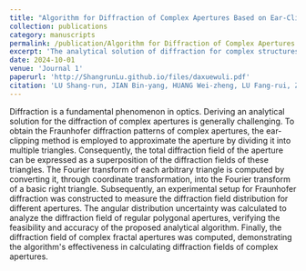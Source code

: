 ```yaml
---
title: "Algorithm for Diffraction of Complex Apertures Based on Ear-Clipping Method"
collection: publications
category: manuscripts
permalink: /publication/Algorithm for Diffraction of Complex Apertures Based on Ear-Clipping Method
excerpt: 'The analytical solution of diffraction for complex structures was studied using machine vision and the ear-clipping method.'
date: 2024-10-01
venue: 'Journal 1'
paperurl: 'http://ShangrunLu.github.io/files/daxuewuli.pdf'
citation: 'LU Shang-run, JIAN Bin-yang, HUANG Wei-zheng, LU Fang-rui, ZHAO Ning, TAN Chuang, PANG Xiao-ning. Algorithm for Diffraction of Complex Apertures Based on Ear-Clipping Method[J]. College Physics, Year, Volume(Issue): Page Numbers.'
---
```


Diffraction is a fundamental phenomenon in optics. Deriving an analytical solution for the diffraction of complex apertures is generally challenging. To obtain the Fraunhofer diffraction patterns of complex apertures, the ear-clipping method is employed to approximate the aperture by dividing it into multiple triangles. Consequently, the total diffraction field of the aperture can be expressed as a superposition of the diffraction fields of these triangles. The Fourier transform of each arbitrary triangle is computed by converting it, through coordinate transformation, into the Fourier transform of a basic right triangle. Subsequently, an experimental setup for Fraunhofer diffraction was constructed to measure the diffraction field distribution for different apertures. The angular distribution uncertainty was calculated to analyze the diffraction field of regular polygonal apertures, verifying the feasibility and accuracy of the proposed analytical algorithm. Finally, the diffraction field of complex fractal apertures was computed, demonstrating the algorithm's effectiveness in calculating diffraction fields of complex apertures.

